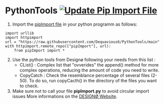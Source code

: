 # PythonTools [![Update Pip Import File](https://github.com/Dequavious6/PythonTools/actions/workflows/pipUpdate.yml/badge.svg)](https://github.com/Dequavious6/PythonTools/actions/workflows/pipUpdate.yml)

1. Import the [pipImport file](https://github.com/Dequavious6/PythonTools/blob/main/pipImport.py) in your python programm as follows:
```
import urllib
import httpimport
url = "https://raw.githubusercontent.com/Dequavious6/PythonTools/main"
with httpimport.remote_repo(["pipImport"], url):
    from pipImport import *
```
2. Use the python tools from Designø following your needs from this list : 
    - CList() : Complex list that "ovverides" the append() method for more complex operations, reducing the amount of code you need to write.
    - CopyCatch : Check the resemblance percentage of several files (2-50). To do so, run copyCacth() in the directory of the files you want to check.
3. Make sure not to call your file __pipImport.py__ to avoid circular import issues 
More informations on the [DESIGNØ Website](https://designø.com).
